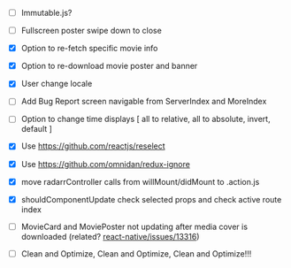 - [ ] Immutable.js?
- [ ] Fullscreen poster swipe down to close
- [x] Option to re-fetch specific movie info
- [x] Option to re-download movie poster and banner
- [x] User change locale
- [ ] Add Bug Report screen navigable from ServerIndex and MoreIndex
- [ ] Option to change time displays [ all to relative, all to absolute, invert, default ]
- [x] Use https://github.com/reactjs/reselect
- [x] Use https://github.com/omnidan/redux-ignore
- [x] move radarrController calls from willMount/didMount to .action.js
- [x] shouldComponentUpdate check selected props and check active route index
- [ ] MovieCard and MoviePoster not updating after media cover is downloaded (related? [react-native/issues/13316](https://github.com/facebook/react-native/issues/13316))


- [ ] Clean and Optimize, Clean and Optimize, Clean and Optimize!!!

